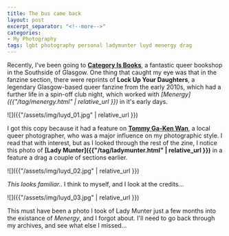 ```yaml
---
title: The bus came back
layout: post
excerpt_separator: "<!--more-->"
categories:
- My Photography
tags: lgbt photography personal ladymunter luyd menergy drag
---
```


Recently, I've been going to **[Category Is Books](https://www.categoryisbooks.com/)**, a fantastic queer bookshop in the Southside of Glasgow. <!--more-->One thing that caught my eye was that in the fanzine section, there were reprints of **Lock Up Your Daughters**, a legendary Glasgow-based queer fanzine from the early 2010s, which had a further life in a spin-off club night, which worked with *[Menergy]({{"/tag/menergy.html" | relative_url }})* in it's early days. 

![]({{"/assets/img/luyd_01.jpg" | relative_url }})

I got this copy because it had a feature on **[Tommy Ga-Ken Wan](https://www.flickr.com/photos/tgkw/)**, a local queer photographer, who was a major influence on my photographic style. I read that with interest, but as I looked through the rest of the zine, I notice this photo of **[Lady Munter]({{"/tag/ladymunter.html" | relative_url }})** in a feature a drag a couple of sections earlier.

![]({{"/assets/img/luyd_02.jpg" | relative_url }})

*This looks familiar..* I think to myself, and I look at the credits...

![]({{"/assets/img/luyd_03.jpg" | relative_url }})

This must have been a photo I took of Lady Munter just a few months into the existance of *Menergy*, and I forgot about. I'll need to go back through my archives, and see what else I missed...